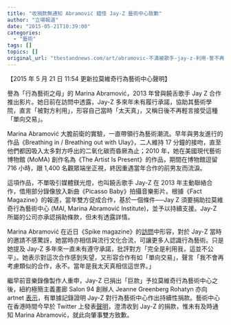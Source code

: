 ```yaml
---
title: "收捐款無通知 Abramović 錯怪 Jay-Z 藝術中心致歉"
author: "立場報道"
date: "2015-05-21T10:39:00"
categories:
  - "藝術"
tags: []
topics: []
original_url: "thestandnews.com/art/abramovic-不滿被歌手-jay-z-利用-誓不再合作"
---
```

【2015 年 5 月 21 日 11:54 更新拉莫維奇行為藝術中心聲明】

譽為「行為藝術之母」的 Marina Abramović，2013 年曾與饒舌歌手 Jay Z 合作推出影片。她日前在訪問中透露，Jay-Z 多來年未有履行承諾，協助其藝術學院，直言「被對方利用」，形容自己當時「太天真」，又稱日後不再輕言接受這種「單向交易」。

Marina Abramović 大膽前衛的實驗，一直帶領行為藝術潮流。早年與男友進行的作品《Breathing in / Breathing out with Ulay》，二人維持 17 分鐘的接吻，直至他們都因吸入太多對方呼出的二氧化碳而昏厥為止；2010 年，她在美國現代藝術博物館 (MoMA) 創作名為《The Artist Is Present》的作品，期間在博物館逗留 716 小時，跟 1,400 名觀眾端坐正視，終因重遇當年合作的前男友而流淚。

這項作品，不單吸引媒體鎂光燈，也叫饒舌歌手 Jay-Z 在 2013 年主動聯絡合作，借用部分錄像放入新曲《Picasso Baby》拍攝音樂影片。根據《Fact Magazine》的報道，當年雙方促成合作，基於一個條件──Jay Z 須要捐助拉莫維奇行為藝術中心 (MAI, Marina Abramović Institute)，並予以持續支援。Jay-Z 所屬的公司亦承認捐助條款，但未有透露詳情。

Marina Abramović 在近日《Spike magazine》的[訪問](http://web.archive.org/web/20210629021332/http://www.spikeartmagazine.com/en/articles/i-will-never-do-it-again)中形容，對於 Jay-Z 當時的邀請不感驚訝，她當時亦相信與流行文化合流，可讓更多人認識行為藝術。只是她提及 Jay-Z 多年來一直未有遵守承諾，批評對方「完全是利用我，這並不公平」。她表示對這次合作感到失望，又形容合作有如「單向交易」，聲言「我不會再考慮類似的合作，永不。當年是我太天真相信這世界。」

繼早前音樂錄像製作人重申，Jay-Z 已捐出「巨款」予拉莫維奇行為藝術中心之後，紐約極簡主義畫廊 Salon 94 創辦人 Jeanne Greenberg Rohatyn 亦向 artnet [表示](http://web.archive.org/web/20210629021332/https://news.artnet.com/art-world/jay-z-defends-marina-abramovic-accusation-proof-donation-300413)，有單據記錄證明 Jay-Z 對行為藝術中心作出持續性捐款。藝術中心在香港時間今早於 Twitter 上發表[聲明](http://web.archive.org/web/20210629021332/https://twitter.com/joecoscarelli/status/601124426902536192)，澄清收到 Jay-Z 的捐款，惟未有及時通知 Marina Abramović，就此向肇事雙方致歉。